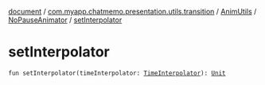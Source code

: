 [document](../../../index.md) / [com.myapp.chatmemo.presentation.utils.transition](../../index.md) / [AnimUtils](../index.md) / [NoPauseAnimator](index.md) / [setInterpolator](./set-interpolator.md)

# setInterpolator

`fun setInterpolator(timeInterpolator: `[`TimeInterpolator`](https://developer.android.com/reference/android/animation/TimeInterpolator.html)`): `[`Unit`](https://kotlinlang.org/api/latest/jvm/stdlib/kotlin/-unit/index.html)